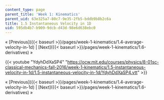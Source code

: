 ```yaml
---
content_type: page
parent_title: 'Week 1: Kinematics'
parent_uid: 63e325a7-80c7-9e35-2fb5-bddb9b8b2c6a
title: 1.5 Instantaneous Velocity in 1D
uid: 595db4b7-b909-9dcb-d43d-98e6d638ebc0
---
```


« [Previous]({{< baseurl >}}/pages/week-1-kinematics/1.4-average-velocity-in-1d) | [Next]({{< baseurl >}}/pages/week-1-kinematics/1.6-derivatives) »

{{< youtube "YdyhDdXaSP4" "https://ocw.mit.edu/courses/physics/8-01sc-classical-mechanics-fall-2016/week-1-kinematics/1.5-instantaneous-velocity-in-1d/1.5-instantaneous-velocity-in-1d/YdyhDdXaSP4.vtt" >}}

« [Previous]({{< baseurl >}}/pages/week-1-kinematics/1.4-average-velocity-in-1d) | [Next]({{< baseurl >}}/pages/week-1-kinematics/1.6-derivatives) »